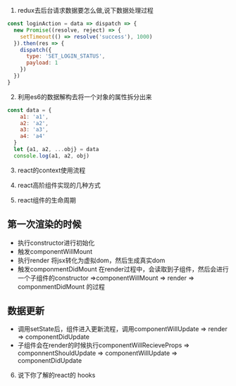 
1. redux去后台请求数据要怎么做,说下数据处理过程

```js
const loginAction = data => dispatch => {
  new Promise((resolve, reject) => {
    setTimeout(() => resolve('success'), 1000)
  }).then(res => {
    dispatch({
      type: 'SET_LOGIN_STATUS',
      payload: 1
    })
  })
}

```

2. 利用es6的数据解构去将一个对象的属性拆分出来

```js
const data = {
    a1: 'a1',
    a2: 'a2',
    a3: 'a3',
    a4: 'a4'
  }
  let {a1, a2, ...obj} = data
  console.log(a1, a2, obj)
```

3. react的context使用流程

4. react高阶组件实现的几种方式

5. react组件的生命周期
## 第一次渲染的时候
   - 执行constructor进行初始化
   - 触发componentWillMount
   - 执行render 将jsx转化为虚拟dom，然后生成真实dom
   - 触发componmentDidMount
在render过程中，会读取到子组件，然后会进行一个子组件的constructor =>componentWillMount => render => componmentDidMount 的过程

## 数据更新
  - 调用setState后，组件进入更新流程，调用componentWillUpdate => render => componentDidUpdate
  - 子组件会在render的时候执行componentWillRecieveProps => componnentShouldUpdate => componentWillUpdate => componentDidUpdate

6. 说下你了解的react的 hooks

